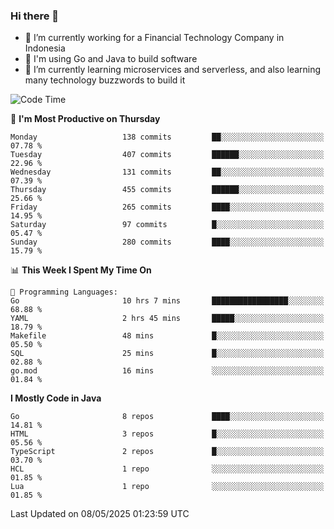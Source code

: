 ### Hi there 👋

<!--
**mazzama/mazzama** is a ✨ _special_ ✨ repository because its `README.md` (this file) appears on your GitHub profile.

Here are some ideas to get you started:

- 🔭 I’m currently working on ...
- 🌱 I’m currently learning ...
- 👯 I’m looking to collaborate on ...
- 🤔 I’m looking for help with ...
- 💬 Ask me about ...
- 📫 How to reach me: ...
- 😄 Pronouns: ...
- ⚡ Fun fact: ...
-->

- 🔭 I’m currently working for a Financial Technology Company in Indonesia
- :gun: I'm using Go and Java to build software
- 🌱 I’m currently learning microservices and serverless, and also learning many technology buzzwords to build it

<!--START_SECTION:waka-->
![Code Time](http://img.shields.io/badge/Code%20Time-3%2C887%20hrs%202%20mins-blue)

📅 **I'm Most Productive on Thursday** 

```text
Monday                   138 commits         ██░░░░░░░░░░░░░░░░░░░░░░░   07.78 % 
Tuesday                  407 commits         ██████░░░░░░░░░░░░░░░░░░░   22.96 % 
Wednesday                131 commits         ██░░░░░░░░░░░░░░░░░░░░░░░   07.39 % 
Thursday                 455 commits         ██████░░░░░░░░░░░░░░░░░░░   25.66 % 
Friday                   265 commits         ████░░░░░░░░░░░░░░░░░░░░░   14.95 % 
Saturday                 97 commits          █░░░░░░░░░░░░░░░░░░░░░░░░   05.47 % 
Sunday                   280 commits         ████░░░░░░░░░░░░░░░░░░░░░   15.79 % 
```


📊 **This Week I Spent My Time On** 

```text
💬 Programming Languages: 
Go                       10 hrs 7 mins       █████████████████░░░░░░░░   68.88 % 
YAML                     2 hrs 45 mins       █████░░░░░░░░░░░░░░░░░░░░   18.79 % 
Makefile                 48 mins             █░░░░░░░░░░░░░░░░░░░░░░░░   05.50 % 
SQL                      25 mins             █░░░░░░░░░░░░░░░░░░░░░░░░   02.88 % 
go.mod                   16 mins             ░░░░░░░░░░░░░░░░░░░░░░░░░   01.84 % 
```

**I Mostly Code in Java** 

```text
Go                       8 repos             ████░░░░░░░░░░░░░░░░░░░░░   14.81 % 
HTML                     3 repos             █░░░░░░░░░░░░░░░░░░░░░░░░   05.56 % 
TypeScript               2 repos             █░░░░░░░░░░░░░░░░░░░░░░░░   03.70 % 
HCL                      1 repo              ░░░░░░░░░░░░░░░░░░░░░░░░░   01.85 % 
Lua                      1 repo              ░░░░░░░░░░░░░░░░░░░░░░░░░   01.85 % 
```




 Last Updated on 08/05/2025 01:23:59 UTC
<!--END_SECTION:waka-->
